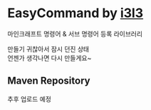 # EasyCommand by [i3l3](https://github.com/i3l3)
마인크래프트 명령어 & 서브 명령어 등록 라이브러리

만들기 귀찮아서 잠시 던진 상태<br>언젠가 생각나면 다시 만들게요~

## Maven Repository
추후 업로드 예정